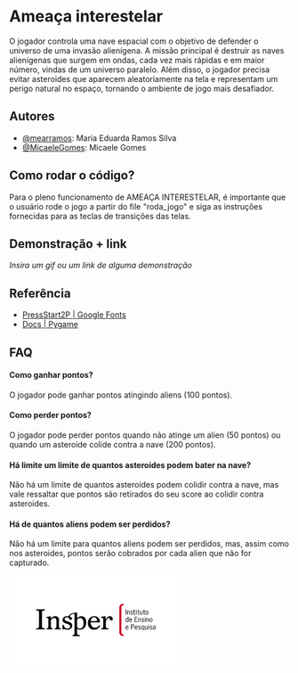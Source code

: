 
# Ameaça interestelar

O jogador controla uma nave espacial com o objetivo de defender o universo de uma invasão alienígena. A missão principal é destruir as naves alienígenas que surgem em ondas, cada vez mais rápidas e em maior número, vindas de um universo paralelo. Além disso, o jogador precisa evitar asteroides que aparecem aleatoriamente na tela e representam um perigo natural no espaço, tornando o ambiente de jogo mais desafiador.

## Autores

- [@mearramos](https://www.github.com/mearramos): Maria Eduarda Ramos Silva
- [@MicaeleGomes](https://github.com/MicaeleGomes): Micaele Gomes


## Como rodar o código?

Para o pleno funcionamento de AMEAÇA INTERESTELAR, é importante que o usuário rode o jogo a partir do file "roda_jogo" e siga as instruções fornecidas para as teclas de transições das telas. 

## Demonstração + link

*Insira um gif ou um link de alguma demonstração*


## Referência

 - [PressStart2P | Google Fonts](https://github.com/matiassingers/awesome-readme)
 - [Docs | Pygame](https://www.pygame.org/docs/)


## FAQ

#### Como ganhar pontos?

O jogador pode ganhar pontos atingindo aliens (100 pontos).

#### Como perder pontos?

O jogador pode perder pontos quando não atinge um alien (50 pontos) ou quando um asteroide colide contra a nave (200 pontos).

#### Há limite um limite de quantos asteroides podem bater na nave?

Não há um limite de quantos asteroides podem colidir contra a nave, mas vale ressaltar que pontos são retirados do seu score ao colidir contra asteroides. 

#### Há de quantos aliens podem ser perdidos?

Não há um limite para quantos aliens podem ser perdidos, mas, assim como nos asteroides, pontos serão cobrados por cada alien que não for capturado. 



![Logo](imagens/images.png)

